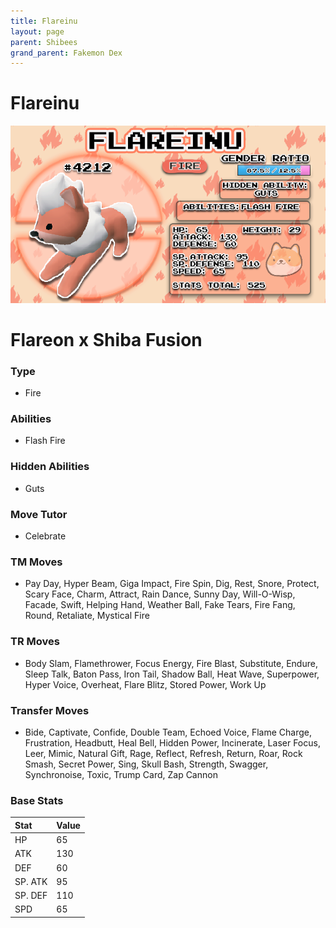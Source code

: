 ```yaml
---
title: Flareinu
layout: page
parent: Shibees
grand_parent: Fakemon Dex
---
```


# Flareinu

![Image](/fakemon_pics/flareinu.png)

# Flareon x Shiba Fusion

### Type
- Fire

### Abilities
- Flash Fire

### Hidden Abilities
- Guts

### Move Tutor
- Celebrate

### TM Moves
- Pay Day, Hyper Beam, Giga Impact, Fire Spin, Dig, Rest, Snore, Protect, Scary Face, Charm, Attract, Rain Dance, Sunny Day, Will-O-Wisp, Facade, Swift, Helping Hand, Weather Ball, Fake Tears, Fire Fang, Round, Retaliate, Mystical Fire

### TR Moves
- Body Slam, Flamethrower, Focus Energy, Fire Blast, Substitute, Endure, Sleep Talk, Baton Pass, Iron Tail, Shadow Ball, Heat Wave, Superpower, Hyper Voice, Overheat, Flare Blitz, Stored Power, Work Up

### Transfer Moves
- Bide, Captivate, Confide, Double Team, Echoed  Voice, Flame Charge, Frustration, Headbutt, Heal Bell, Hidden Power, Incinerate, Laser Focus, Leer, Mimic, Natural Gift, Rage, Reflect, Refresh, Return, Roar, Rock Smash, Secret Power, Sing, Skull Bash, Strength, Swagger, Synchronoise, Toxic, Trump Card, Zap Cannon

### Base Stats
| Stat    | Value |
|:--------|:------|
| HP      | 65    |
| ATK     | 130   |
| DEF     | 60    |
| SP. ATK | 95    |
| SP. DEF | 110   |
| SPD     | 65    |